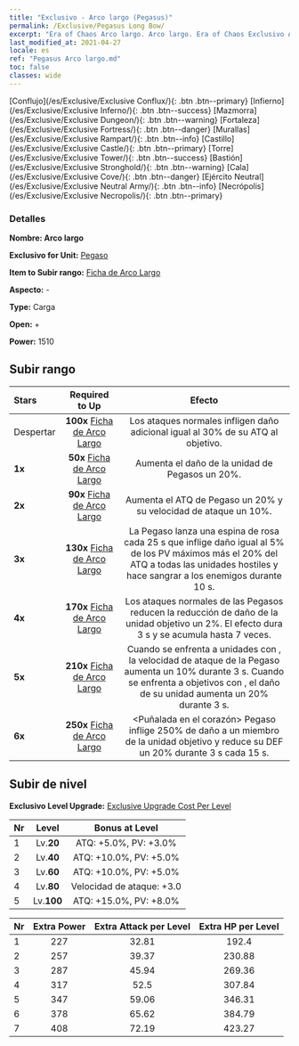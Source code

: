 ```yaml
---
title: "Exclusivo - Arco largo (Pegasus)"
permalink: /Exclusive/Pegasus Long Bow/
excerpt: "Era of Chaos Arco largo. Arco largo. Era of Chaos Exclusivo Arco largo. Pegaso Exclusivo."
last_modified_at: 2021-04-27
locale: es
ref: "Pegasus Arco largo.md"
toc: false
classes: wide
---
```

 [Conflujo](/es/Exclusive/Exclusive Conflux/){: .btn .btn--primary} [Infierno](/es/Exclusive/Exclusive Inferno/){: .btn .btn--success} [Mazmorra](/es/Exclusive/Exclusive Dungeon/){: .btn .btn--warning} [Fortaleza](/es/Exclusive/Exclusive Fortress/){: .btn .btn--danger} [Murallas](/es/Exclusive/Exclusive Rampart/){: .btn .btn--info} [Castillo](/es/Exclusive/Exclusive Castle/){: .btn .btn--primary} [Torre](/es/Exclusive/Exclusive Tower/){: .btn .btn--success} [Bastión](/es/Exclusive/Exclusive Stronghold/){: .btn .btn--warning} [Cala](/es/Exclusive/Exclusive Cove/){: .btn .btn--danger} [Ejército Neutral](/es/Exclusive/Exclusive Neutral Army/){: .btn .btn--info} [Necrópolis](/es/Exclusive/Exclusive Necropolis/){: .btn .btn--primary} 

### Detalles
 **Nombre: Arco largo** 

 **Exclusivo for Unit:** [Pegaso](/es/units/Pegasus/) 

 **Item to Subir rango:** [Ficha de Arco Largo](/ItemsES/con_914/)

 **Aspecto:** -

 **Type:** Carga

 **Open:** +

 **Power:** 1510

## Subir rango

  |     Stars    |  Required to Up | Efecto |
  |:-------------|:---------------:|:---------------:|
  |  Despertar  | **100x** [Ficha de Arco Largo](/ItemsES/con_914/) | Los ataques normales infligen daño adicional igual al 30% de su ATQ al objetivo. |
  | **1x** <i class="fas fa-star"/> | **50x** [Ficha de Arco Largo](/ItemsES/con_914/) | Aumenta el daño de la unidad de Pegasos un 20%. |
  | **2x** <i class="fas fa-star"/> | **90x** [Ficha de Arco Largo](/ItemsES/con_914/) | Aumenta el ATQ de Pegaso un 20% y su velocidad de ataque un 10%. |
  | **3x** <i class="fas fa-star"/> | **130x** [Ficha de Arco Largo](/ItemsES/con_914/) | <Bladestorm> La Pegaso lanza una espina de rosa cada 25 s que inflige daño igual al 5% de los PV máximos más el 20% del ATQ a todas las unidades hostiles y hace sangrar a los enemigos durante 10 s. |
  | **4x** <i class="fas fa-star"/> | **170x** [Ficha de Arco Largo](/ItemsES/con_914/) | Los ataques normales de las Pegasos reducen la reducción de daño de la unidad objetivo un 2%. El efecto dura 3 s y se acumula hasta 7 veces. |
  | **5x** <i class="fas fa-star"/> | **210x** [Ficha de Arco Largo](/ItemsES/con_914/) | Cuando se enfrenta a unidades con <Shield>, la velocidad de ataque de la Pegaso aumenta un 10% durante 3 s. Cuando se enfrenta a objetivos con <Bleeding>, el daño de su unidad aumenta un 20% durante 3 s. |
  | **6x** <i class="fas fa-star"/> | **250x** [Ficha de Arco Largo](/ItemsES/con_914/) | <Puñalada en el corazón> Pegaso inflige 250% de daño a un miembro de la unidad objetivo y reduce su DEF un 20% durante 3 s cada 15 s. |


## Subir de nivel
 **Exclusivo Level Upgrade:** [Exclusive Upgrade Cost Per Level](/Exclusive/ExclusiveUpgradeCostPerLevel/)

  |  Nr  |   Level  | Bonus at Level |
  |:-----|:--------:|:--------------:|
  | 1 | Lv.**20** | ATQ: +5.0%, PV: +3.0% |
  | 2 | Lv.**40** | ATQ: +10.0%, PV: +5.0% |
  | 3 | Lv.**60** | ATQ: +10.0%, PV: +5.0% |
  | 4 | Lv.**80** | Velocidad de ataque: +3.0 |
  | 5 | Lv.**100** | ATQ: +15.0%, PV: +8.0% |


  |  Nr  |  Extra Power | Extra Attack per Level | Extra HP per Level |
  |:-----|:--------:|:--------:|:--------:|
  | 1 | 227 | 32.81 | 192.4 |
  | 2 | 257 | 39.37 | 230.88 |
  | 3 | 287 | 45.94 | 269.36 |
  | 4 | 317 | 52.5 | 307.84 |
  | 5 | 347 | 59.06 | 346.31 |
  | 6 | 378 | 65.62 | 384.79 |
  | 7 | 408 | 72.19 | 423.27 |


